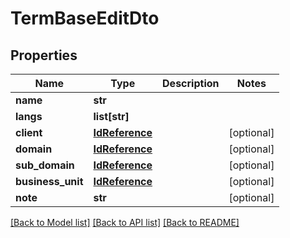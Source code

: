 # TermBaseEditDto

## Properties
Name | Type | Description | Notes
------------ | ------------- | ------------- | -------------
**name** | **str** |  | 
**langs** | **list[str]** |  | 
**client** | [**IdReference**](IdReference.md) |  | [optional] 
**domain** | [**IdReference**](IdReference.md) |  | [optional] 
**sub_domain** | [**IdReference**](IdReference.md) |  | [optional] 
**business_unit** | [**IdReference**](IdReference.md) |  | [optional] 
**note** | **str** |  | [optional] 

[[Back to Model list]](../README.md#documentation-for-models) [[Back to API list]](../README.md#documentation-for-api-endpoints) [[Back to README]](../README.md)


